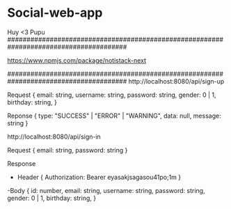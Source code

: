 # Social-web-app
Huy <3 Pupu
#######################################################################################

https://www.npmjs.com/package/notistack-next

#######################################################################################
http://localhost:8080/api/sign-up

Request {
  email: string,
  username: string,
  password: string,
  gender: 0 | 1,
  birthday: string,
}

Reponse {
  type: "SUCCESS" | "ERROR" | "WARNING",
  data: null,
  message: string
}


http://localhost:8080/api/sign-in

Request {
  email: string,
  password: string
}

Response
- Header {
Authorization: Bearer eyasakjsagasou41po;1m
}

-Body {
  id: number,
  email: string,
  username: string,
  password: string,
  gender: 0 | 1,
  birthday: string,
}
